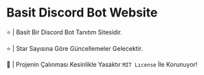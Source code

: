 # Basit Discord Bot Website
⭐ | Basit Bir Discord Bot Tanıtım Sitesidir.

⭐ | Star Sayısına Göre Güncellemeler Gelecektir.

🚫 |  Projenin Çalınması Kesinlikle Yasaktır `MIT Lıcense` İle Korunuyor!
